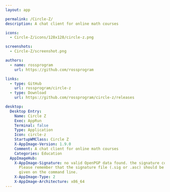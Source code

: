```yaml
---
layout: app

permalink: /Circle-Z/
description: A chat client for online math courses

icons:
  - Circle-Z/icons/128x128/circle-z.png

screenshots:
  - Circle-Z/screenshot.png

authors:
  - name: rossprogram
    url: https://github.com/rossprogram

links:
  - type: GitHub
    url: rossprogram/circle-z
  - type: Download
    url: https://github.com/rossprogram/circle-z/releases

desktop:
  Desktop Entry:
    Name: Circle Z
    Exec: AppRun
    Terminal: false
    Type: Application
    Icon: circle-z
    StartupWMClass: Circle Z
    X-AppImage-Version: 1.9.0
    Comment: A chat client for online math courses
    Categories: Education
  AppImageHub:
    X-AppImage-Signature: no valid OpenPGP data found. the signature could not be verified.
      Please remember that the signature file (.sig or .asc) should be the first file
      given on the command line.
    X-AppImage-Type: 2
    X-AppImage-Architecture: x86_64
---
```

